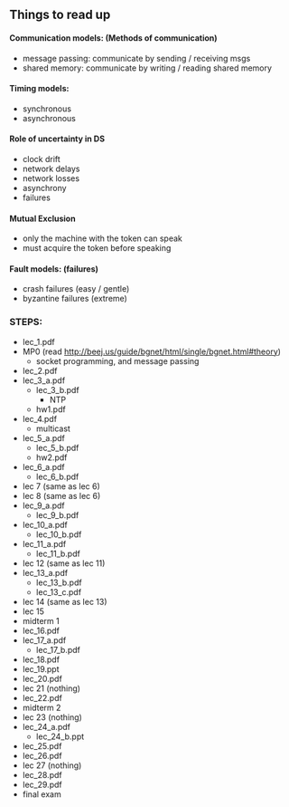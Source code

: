 ## Things to read up

#### Communication models: (Methods of communication)
 - message passing: communicate by sending / receiving msgs
 - shared memory: communicate by writing / reading shared memory

#### Timing models:
 - synchronous
 - asynchronous

#### Role of uncertainty in DS
 - clock drift
 - network delays
 - network losses
 - asynchrony
 - failures

#### Mutual Exclusion
 - only the machine with the token can speak
 - must acquire the token before speaking

#### Fault models: (failures)
 - crash failures (easy / gentle)
 - byzantine failures (extreme)

### STEPS:
  - lec_1.pdf
   - MP0 (read http://beej.us/guide/bgnet/html/single/bgnet.html#theory)
     - socket programming, and message passing
 - lec_2.pdf
 - lec_3_a.pdf
   - lec_3_b.pdf
     - NTP
   - hw1.pdf
 - lec_4.pdf
   - multicast
 - lec_5_a.pdf
   - lec_5_b.pdf
   - hw2.pdf
 - lec_6_a.pdf
   - lec_6_b.pdf
 - lec 7 (same as lec 6)
 - lec 8 (same as lec 6)
 - lec_9_a.pdf
   - lec_9_b.pdf
 - lec_10_a.pdf
   - lec_10_b.pdf
 - lec_11_a.pdf
   - lec_11_b.pdf
 - lec 12 (same as lec 11)
 - lec_13_a.pdf
   - lec_13_b.pdf
   - lec_13_c.pdf
 - lec 14 (same as lec 13)
 - lec 15
 - midterm 1
 - lec_16.pdf
 - lec_17_a.pdf
   - lec_17_b.pdf
 - lec_18.pdf
 - lec_19.ppt
 - lec_20.pdf
 - lec 21 (nothing)
 - lec_22.pdf
 - midterm 2
 - lec 23 (nothing)
 - lec_24_a.pdf
   - lec_24_b.ppt
 - lec_25.pdf
 - lec_26.pdf
 - lec 27 (nothing)
 - lec_28.pdf
 - lec_29.pdf
 - final exam
